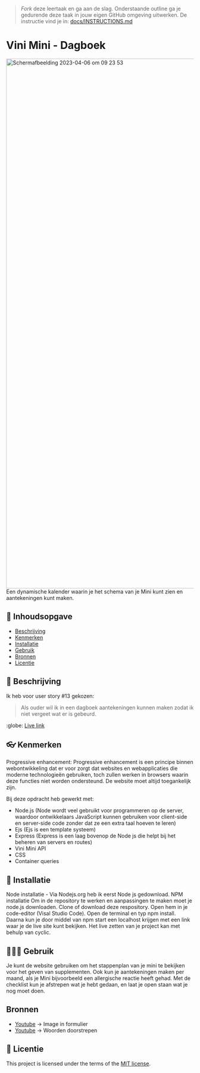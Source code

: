 > _Fork_ deze leertaak en ga aan de slag. Onderstaande outline ga je gedurende deze taak in jouw eigen GitHub omgeving uitwerken. De instructie vind je in: [docs/INSTRUCTIONS.md](docs/INSTRUCTIONS.md)

# Vini Mini - Dagboek
<img width="1421" alt="Scherm­afbeelding 2023-04-06 om 09 23 53" src="https://user-images.githubusercontent.com/112861144/230304629-bd33b0ad-5c9c-45b3-842a-d5d7bcaac375.png">
Een dynamische kalender waarin je het schema van je Mini kunt zien en aantekeningen kunt maken.

## 🚀 Inhoudsopgave

  * [Beschrijving](#beschrijving)
  * [Kenmerken](#kenmerken)
  * [Installatie](#installatie)
  * [Gebruik](#gebruik)
  * [Bronnen](#bronnen)
  * [Licentie](#licentie)

## 📝 Beschrijving
Ik heb voor user story #13 gekozen:
> Als ouder wil ik in een dagboek aantekeningen kunnen maken zodat ik niet vergeet wat er is gebeurd.

:globe: [Live link](https://zany-jade-gopher-robe.cyclic.app/)

## 👓  Kenmerken
Progressive enhancement:
Progressive enhancement is een principe binnen webontwikkeling dat er voor zorgt dat websites en webapplicaties die moderne technologieën gebruiken, toch zullen werken in browsers waarin deze functies niet worden ondersteund. De website moet altijd toegankelijk zijn.
<!-- Bij Kenmerken staat welke technieken zijn gebruikt en hoe. Wat is de HTML structuur? Wat zijn de belangrijkste dingen in CSS? Wat is er met Javascript gedaan en hoe? Misschien heb je een framwork of library gebruikt? -->

Bij deze opdracht heb gewerkt met:

* Node.js (Node wordt veel gebruikt voor programmeren op de server, waardoor ontwikkelaars JavaScript kunnen gebruiken voor client-side en server-side code zonder dat ze een extra taal hoeven te leren)
* Ejs (Ejs is een template systeem)
* Express (Express is een laag bovenop de Node js die helpt bij het beheren van servers en routes)
* Vini Mini API
* CSS
* Container queries

## 🎯 Installatie
Node installatie - Via Nodejs.org heb ik eerst Node js gedownload.
NPM installatie
Om in de repository te werken en aanpassingen te maken moet je node.js downloaden.
Clone of download deze respository.
Open hem in je code-editor (Visal Studio Code).
Open de terminal en typ npm install.
Daarna kun je door middel van npm start een localhost krijgen met een link waar je de live site kunt bekijken.
Het live zetten van je project kan met behulp van cyclic.

## 👩🏽‍💻 Gebruik
Je kunt de website gebruiken om het stappenplan van je mini te bekijken voor het geven van supplementen. Ook kun je aantekeningen maken per maand, als je Mini bijvoorbeeld een allergische reactie heeft gehad. Met de checklist kun je afstrepen wat je hebt gedaan, en laat je open staan wat je nog moet doen.

## Bronnen
* [Youtube](https://www.youtube.com/watch?v=V48LbYH2UfU&ab_channel=CodingArtist) -> Image in formulier
* [Youtube](https://www.youtube.com/watch?v=8I5UCTlMa34&ab_channel=WebDevTutorials) -> Woorden doorstrepen

## 💯 Licentie

This project is licensed under the terms of the [MIT license](./LICENSE).
